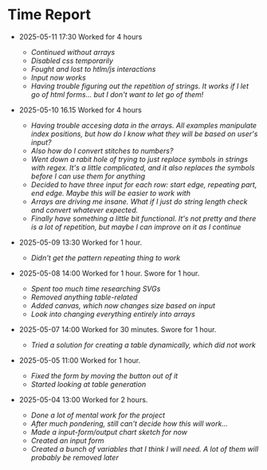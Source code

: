 # Time Report

- 2025-05-11 17:30 Worked for 4 hours
  - *Continued without arrays*
  - *Disabled css temporarily*
  - *Fought and lost to htlm/js interactions*
  - *Input now works*
  - *Having trouble figuring out the repetition of strings. It works if I let go of html forms... but I don't want to let go of them!*

- 2025-05-10 16.15 Worked for 4 hours
  - *Having trouble accesing data in the arrays. All examples manipulate index positions, but how do I know what they will be based on user's input?*
  - *Also how do I convert stitches to numbers?*
  - *Went down a rabit hole of trying to just replace symbols in strings with regex. It's a little complicated, and it also replaces the symbols before I can use them for anything*
  - *Decided to have three input for each row: start edge, repeating part, end edge. Maybe this will be easier to work with*
  - *Arrays are driving me insane. What if I just do string length check and convert whatever expected.*
  - *Finally have something a little bit functional. It's not pretty and there is a lot of repetition, but maybe I can improve on it as I continue*

- 2025-05-09 13:30 Worked for 1 hour.
  - *Didn't get the pattern repeating thing to work*

- 2025-05-08 14:00 Worked for 1 hour. Swore for 1 hour.
  - *Spent too much time researching SVGs*
  - *Removed anything table-related*
  - *Added canvas, which now changes size based on input*
  - *Look into changing everything entirely into arrays*

- 2025-05-07 14:00 Worked for 30 minutes. Swore for 1 hour.
  - *Tried a solution for creating a table dynamically, which did not work*

- 2025-05-05 11:00 Worked for 1 hour.
  - *Fixed the form by moving the button out of it*
  - *Started looking at table generation*

- 2025-05-04 13:00 Worked for 2 hours.
  - *Done a lot of mental work for the project*
  - *After much pondering, still can't decide how this will work...*
  - *Made a input-form/output chart sketch for now*
  - *Created an input form*
  - *Created a bunch of variables that I think I will need. A lot of them will probably be removed later*
